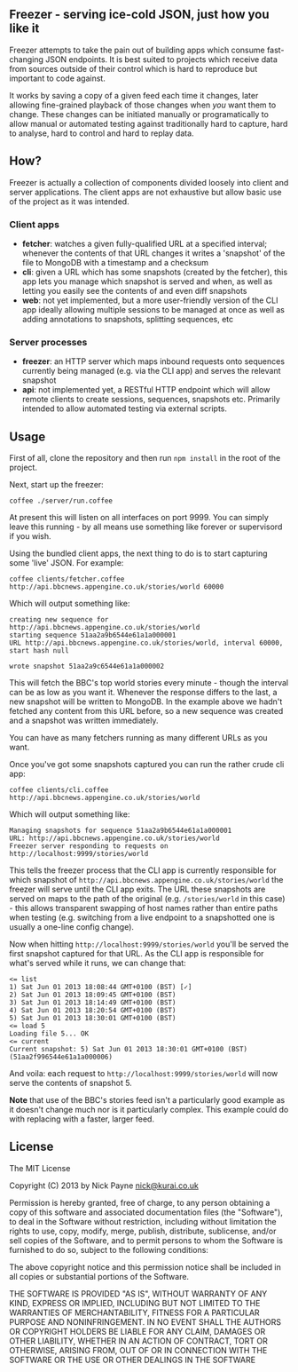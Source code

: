 ## Freezer - serving ice-cold JSON, just how you like it

Freezer attempts to take the pain out of building apps which consume
fast-changing JSON endpoints. It is best suited to projects which receive
data from sources outside of their control which is hard to reproduce but
important to code against.

It works by saving a copy of a given feed each time it changes, later
allowing fine-grained playback of those changes when *you* want them to
change. These changes can be initiated manually or programatically
to allow manual or automated testing against traditionally hard to capture,
hard to analyse, hard to control and hard to replay data.

## How?

Freezer is actually a collection of components divided loosely into client
and server applications. The client apps are not exhaustive but allow basic
use of the project as it was intended.

### Client apps

* **fetcher**: watches a given fully-qualified URL at a specified interval;
whenever the contents of that URL changes it writes a 'snapshot' of the file
to MongoDB with a timestamp and a checksum
* **cli**: given a URL which has some snapshots (created by the fetcher),
this app lets you manage which snapshot is served and when, as well as letting
you easily see the contents of and even diff snapshots
* **web**: not yet implemented, but a more user-friendly version of the CLI app
ideally allowing multiple sessions to be managed at once as well as adding
annotations to snapshots, splitting sequences, etc

### Server processes

* **freezer**: an HTTP server which maps inbound requests onto sequences currently
being managed (e.g. via the CLI app) and serves the relevant snapshot
* **api**: not implemented yet, a RESTful HTTP endpoint which will allow remote
clients to create sessions, sequences, snapshots etc. Primarily intended to
allow automated testing via external scripts.

## Usage

First of all, clone the repository and then run ```npm install``` in the root
of the project.

Next, start up the freezer:

```coffee ./server/run.coffee```

At present this will listen on all interfaces on port 9999. You can simply leave
this running - by all means use something like forever or supervisord if you wish.

Using the bundled client apps, the next thing to do is to start capturing some
'live' JSON. For example:

```coffee clients/fetcher.coffee http://api.bbcnews.appengine.co.uk/stories/world 60000```

Which will output something like:

    creating new sequence for http://api.bbcnews.appengine.co.uk/stories/world
    starting sequence 51aa2a9b6544e61a1a000001
    URL http://api.bbcnews.appengine.co.uk/stories/world, interval 60000, start hash null
    
    wrote snapshot 51aa2a9c6544e61a1a000002

This will fetch the BBC's top world stories every minute - though the interval can be as
low as you want it. Whenever the response differs to the last, a new snapshot will be
written to MongoDB. In the example above we hadn't fetched any content from this URL
before, so a new sequence was created and a snapshot was written immediately.

You can have as many fetchers running as many different URLs as you want.

Once you've got some snapshots captured you can run the rather crude cli app:

```coffee clients/cli.coffee http://api.bbcnews.appengine.co.uk/stories/world```

Which will output something like:

    Managing snapshots for sequence 51aa2a9b6544e61a1a000001
    URL: http://api.bbcnews.appengine.co.uk/stories/world
    Freezer server responding to requests on http://localhost:9999/stories/world

This tells the freezer process that the CLI app is currently responsible for which
snapshot of ```http://api.bbcnews.appengine.co.uk/stories/world``` the freezer
will serve until the CLI app exits. The URL these snapshots
are served on maps to the path of the original (e.g. ```/stories/world``` in
this case) - this allows transparent swapping of host names rather than entire
paths when testing (e.g. switching from a live endpoint to a snapshotted one
is usually a one-line config change).

Now when hitting ```http://localhost:9999/stories/world``` you'll be served
the first snapshot captured for that URL. As the CLI app is responsible for
what's served while it runs, we can change that:

    <= list
    1) Sat Jun 01 2013 18:08:44 GMT+0100 (BST) [✓]
    2) Sat Jun 01 2013 18:09:45 GMT+0100 (BST)
    3) Sat Jun 01 2013 18:14:49 GMT+0100 (BST)
    4) Sat Jun 01 2013 18:20:54 GMT+0100 (BST)
    5) Sat Jun 01 2013 18:30:01 GMT+0100 (BST)
    <= load 5
    Loading file 5... OK
    <= current
    Current snapshot: 5) Sat Jun 01 2013 18:30:01 GMT+0100 (BST) (51aa2f996544e61a1a000006)

And voila: each request to ```http://localhost:9999/stories/world``` will now serve
the contents of snapshot 5.

**Note** that use of the BBC's stories feed isn't a particularly good
example as it doesn't change much nor is it particularly complex. This
example could do with replacing with a faster, larger feed.

## License

The MIT License

Copyright (C) 2013 by Nick Payne <nick@kurai.co.uk>

Permission is hereby granted, free of charge, to any person obtaining a copy
of this software and associated documentation files (the "Software"), to deal
in the Software without restriction, including without limitation the rights
to use, copy, modify, merge, publish, distribute, sublicense, and/or sell
copies of the Software, and to permit persons to whom the Software is
furnished to do so, subject to the following conditions:

The above copyright notice and this permission notice shall be included in
all copies or substantial portions of the Software.

THE SOFTWARE IS PROVIDED "AS IS", WITHOUT WARRANTY OF ANY KIND, EXPRESS OR
IMPLIED, INCLUDING BUT NOT LIMITED TO THE WARRANTIES OF MERCHANTABILITY,
FITNESS FOR A PARTICULAR PURPOSE AND NONINFRINGEMENT. IN NO EVENT SHALL THE
AUTHORS OR COPYRIGHT HOLDERS BE LIABLE FOR ANY CLAIM, DAMAGES OR OTHER
LIABILITY, WHETHER IN AN ACTION OF CONTRACT, TORT OR OTHERWISE, ARISING FROM,
OUT OF OR IN CONNECTION WITH THE SOFTWARE OR THE USE OR OTHER DEALINGS IN
THE SOFTWARE
